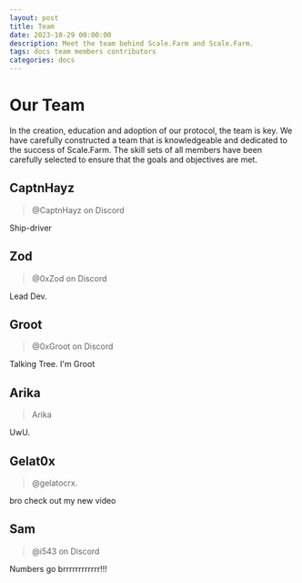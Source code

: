 ```yaml
---
layout: post
title: Team
date: 2023-10-29 00:00:00
description: Meet the team behind Scale.Farm and Scale.Farm.
tags: docs team members contributors
categories: docs
---
```


# Our Team

In the creation, education and adoption of our protocol, the team is key. We have carefully constructed a team that is knowledgeable and dedicated to the success of Scale.Farm. The skill sets of all members have been carefully selected to ensure that the goals and objectives are met.

## CaptnHayz
> @CaptnHayz on Discord

Ship-driver

## Zod
> @0xZod on Discord

Lead Dev.
## Groot
> @0xGroot on Discord

Talking Tree. I'm Groot


## Arika
> Arika

UwU.

## Gelat0x
> @gelatocrx.

bro check out my new video

## Sam
> @i543 on Discord

Numbers go brrrrrrrrrrrr!!!

